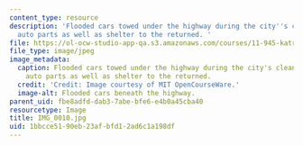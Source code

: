 ```yaml
---
content_type: resource
description: 'Flooded cars towed under the highway during the city''s cleanup provide
  auto parts as well as shelter to the returned. '
file: https://ol-ocw-studio-app-qa.s3.amazonaws.com/courses/11-945-katrina-practicum-spring-2006/1bbcce5190eb23afbfd12ad6c1a198df_IMG_0010.jpg
file_type: image/jpeg
image_metadata:
  caption: Flooded cars towed under the highway during the city's cleanup provide
    auto parts as well as shelter to the returned.
  credit: 'Credit: Image courtesy of MIT OpenCourseWare.'
  image-alt: Flooded cars beneath the highway.
parent_uid: fbe8adfd-dab3-7abe-bfe6-e4b0a45cba40
resourcetype: Image
title: IMG_0010.jpg
uid: 1bbcce51-90eb-23af-bfd1-2ad6c1a198df
---
```

